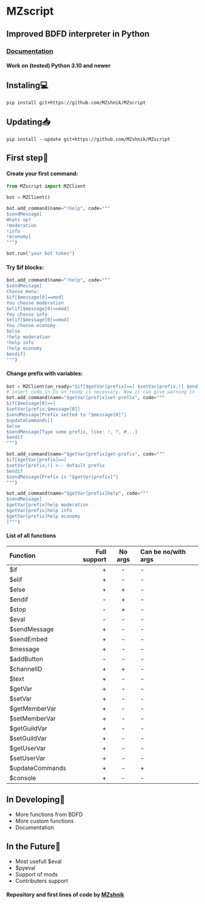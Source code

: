 # MZscript
## Improved BDFD interpreter in Python
### [Documentation](/docs/DOCS.md)
#### Work on (tested) Python 3.10 and newer
## Instaling💻
```
pip install git+https://github.com/MZshnik/MZscript
```
## Updating📥
```
pip install --update git+https://github.com/MZshnik/MZscript
```

## First step🎉
#### Create your first command:
```py
from MZscript import MZClient

bot = MZClient()

bot.add_command(name="!help", code="""
$sendMessage[
Whats up?
!moderation
!info
!economy]
""")

bot.run("your bot token")
```
#### Try $if blocks:
```py
bot.add_command(name="!help", code="""
$sendMessage[
Choose menu:
$if[$message[0]==mod]
You choose moderation
$elif[$message[0]==mod]
You choose info
$elif[$message[0]==mod]
You choose economy
$else
!help moderation
!help info
!help economy
$endif]
""")
```
#### Change prefix with variables:
```py
bot = MZClient(on_ready="$if[$getVar[prefix]==] $setVar[prefix;!] $endif")
# insert code in to on_ready is necessary. Now it can give warning in first start, but dont worry:)
bot.add_command(name="$getVar[prefix]set-prefix", code="""
$if[$message[0]==]
$setVar[prefix;$message[0]]
$sendMessage[Prefix setted to "$message[0]"]
$updateCommands[]
$else
$sendMessage[Type some prefix, like: !, ?, #...]
$endif
""")

bot.add_command(name="$getVar[prefix]get-prefix", code="""
$if[$getVar[prefix]==]
$setVar[prefix;!] <-- default prefix
$endif
$sendMessage[Prefix is "$getVar[prefix]"]
""")

bot.add_command(name="$getVar[prefix]help", code="""
$sendMessage[
$getVar[prefix]help moderation
$getVar[prefix]help info
$getVar[prefix]help economy
]""")
```

#### List of all functions
| Function        | Full support | No args | Can be no/with args |
| :-------------- |------------: | :-: | :- |
|$if|+|-|-
|$elif|+|-|-
|$else|+|+|-
|$endif|-|+|-
|$stop|-|+|-
|$eval|-|-|-
|$sendMessage|+|-|-
|$sendEmbed|+|-|-
|$message|+|-|-
|$addButton|-|-|-
|$channelID|+|+|-
|$text|+|-|-
|$getVar|+|-|-
|$setVar|+|-|-
|$getMemberVar|+|-|-
|$setMemberVar|+|-|-
|$getGuildVar|+|-|-
|$setGuildVar|+|-|-
|$getUserVar|+|-|-
|$setUserVar|+|-|-
|$updateCommands|+|-|+
|$console|+|-|-
## In Developing🔨
- More functions from BDFD
- More custom functions
- Documentation
## In the Future🚀
- Most usefull $eval
- $pyeval
- Support of mods
- Сontributers support

#### Repository and first lines of code by [MZshnik](https://github.com/MZshnik)